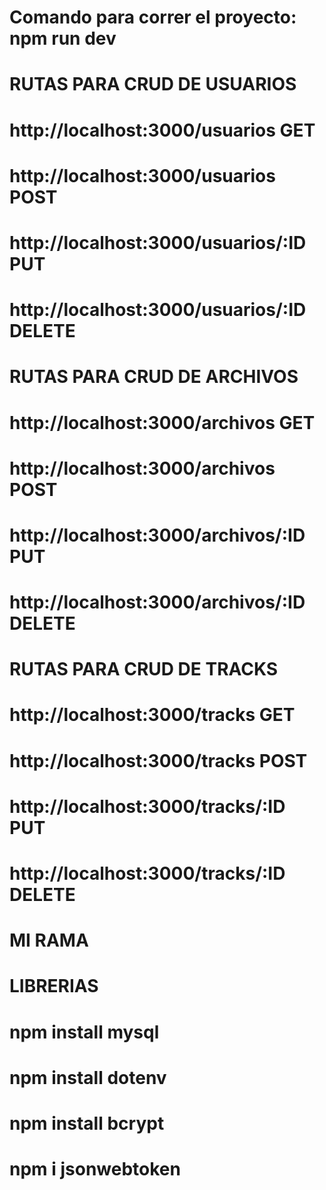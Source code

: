 # 


# Comando para correr el proyecto: npm run dev


# RUTAS PARA CRUD DE USUARIOS
# http://localhost:3000/usuarios GET
# http://localhost:3000/usuarios POST
# http://localhost:3000/usuarios/:ID PUT
# http://localhost:3000/usuarios/:ID DELETE



# RUTAS PARA CRUD DE ARCHIVOS
# http://localhost:3000/archivos GET
# http://localhost:3000/archivos POST
# http://localhost:3000/archivos/:ID PUT
# http://localhost:3000/archivos/:ID DELETE


# RUTAS PARA CRUD DE TRACKS
# http://localhost:3000/tracks GET
# http://localhost:3000/tracks POST
# http://localhost:3000/tracks/:ID PUT
# http://localhost:3000/tracks/:ID DELETE
# MI RAMA

# LIBRERIAS
# npm install mysql  
# npm install dotenv
# npm install bcrypt
# npm i jsonwebtoken




